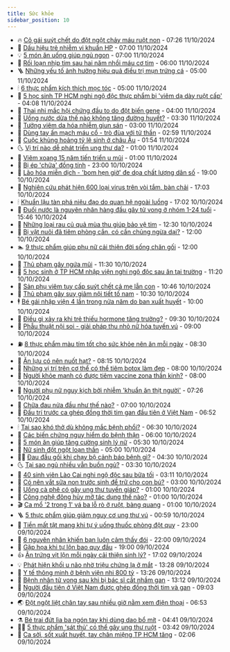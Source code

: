 ```yaml
---
title: Sức khỏe
sidebar_position: 10
---
```


<!-- vnexpress-suc-khoe:START -->
- 🔥 [Cô gái suýt chết do đột ngột chảy máu ruột non](https://vnexpress.net/co-gai-suyt-chet-do-dot-ngot-chay-mau-ruot-non-4802496.html) - 07:26 11/10/2024
- 🥰 [Dấu hiệu trẻ nhiễm vi khuẩn HP](https://vnexpress.net/dau-hieu-tre-nhiem-vi-khuan-hp-4802941.html) - 07:00 11/10/2024
- 💡 [5 món ăn uống giúp ngủ ngon](https://vnexpress.net/5-mon-an-uong-giup-ngu-ngon-4802925.html) - 07:00 11/10/2024
- 🤗 [Rối loạn nhịp tim sau hai năm nhồi máu cơ tim](https://vnexpress.net/roi-loan-nhip-tim-sau-hai-nam-nhoi-mau-co-tim-4802562.html) - 06:00 11/10/2024
- 🪜 [Những yếu tố ảnh hưởng hiệu quả điều trị mụn trứng cá](https://vnexpress.net/nhung-yeu-to-anh-huong-hieu-qua-dieu-tri-mun-trung-ca-4802885.html) - 05:00 11/10/2024
- 🕯 [6 thực phẩm kích thích mọc tóc](https://vnexpress.net/6-thuc-pham-kich-thich-moc-toc-4802852.html) - 05:00 11/10/2024
- 🤭 [5 học sinh TP HCM nghi ngộ độc thực phẩm bị &#39;viêm dạ dày ruột cấp&#39;](https://vnexpress.net/5-hoc-sinh-tp-hcm-nghi-ngo-doc-thuc-pham-bi-viem-da-day-ruot-cap-4802758.html) - 04:08 11/10/2024
- 👀 [Thai nhi mắc hội chứng đầu to do đột biến gene](https://vnexpress.net/thai-nhi-mac-hoi-chung-dau-to-do-dot-bien-gene-4802756.html) - 04:00 11/10/2024
- 🌋 [Uống nước dừa thế nào không tăng đường huyết?](https://vnexpress.net/uong-nuoc-dua-the-nao-khong-tang-duong-huyet-4802805.html) - 03:30 11/10/2024
- 🫶 [Tưởng viêm da hóa nhiễm giun sán](https://vnexpress.net/tuong-viem-da-hoa-nhiem-giun-san-4802791.html) - 03:00 11/10/2024
- 🦆 [Dùng tay ấn mạch máu cổ - trò đùa với tử thần](https://vnexpress.net/dung-tay-an-mach-mau-co-tro-dua-voi-tu-than-4802686.html) - 02:59 11/10/2024
- 🚀 [Cuộc khủng hoảng tỷ lệ sinh ở châu Âu](https://vnexpress.net/cuoc-khung-hoang-ty-le-sinh-o-chau-au-4802582.html) - 01:54 11/10/2024
- 🌜 [Vị trí nào dễ phát triển ung thư da?](https://vnexpress.net/vi-tri-nao-de-phat-trien-ung-thu-da-4802631.html) - 01:00 11/10/2024
- 🧰 [Viêm xoang 15 năm tiến triển u mũi](https://vnexpress.net/viem-xoang-15-nam-tien-trien-u-mui-4802607.html) - 01:00 11/10/2024
- 💫 [Bị ép &#39;chữa&#39; đồng tính](https://vnexpress.net/bi-ep-chua-dong-tinh-4781024.html) - 23:00 10/10/2024
- 🌝 [Lão hóa miễn dịch - &#39;bom hẹn giờ&#39; đe dọa chất lượng dân số](https://vnexpress.net/lao-hoa-mien-dich-bom-hen-gio-de-doa-chat-luong-dan-so-4802456.html) - 19:00 10/10/2024
- 🗽 [Nghiên cứu phát hiện 600 loại virus trên vòi tắm, bàn chải](https://vnexpress.net/nghien-cuu-phat-hien-600-loai-virus-tren-voi-tam-ban-chai-4802253.html) - 17:03 10/10/2024
- 🕯 [Khuẩn lậu tàn phá niệu đạo do quan hệ ngoài luồng](https://vnexpress.net/khuan-lau-tan-pha-nieu-dao-do-quan-he-ngoai-luong-4802057.html) - 17:02 10/10/2024
- 🦅 [Đuối nước là nguyên nhân hàng đầu gây tử vong ở nhóm 1-24 tuổi](https://vnexpress.net/duoi-nuoc-la-nguyen-nhan-hang-dau-gay-tu-vong-o-nhom-1-24-tuoi-4802509.html) - 15:46 10/10/2024
- 🦆 [Những loại rau củ quả mùa thu giúp bảo vệ tim](https://vnexpress.net/nhung-loai-rau-cu-qua-mua-thu-giup-bao-ve-tim-4802429.html) - 12:30 10/10/2024
- 🎊 [Bị vật nuôi đã tiêm phòng cắn, có cần chủng ngừa dại?](https://vnexpress.net/bi-vat-nuoi-da-tiem-phong-can-co-can-chung-ngua-dai-4802588.html) - 12:00 10/10/2024
- 🏊 [9 thực phẩm giúp phụ nữ cải thiện đời sống chăn gối](https://vnexpress.net/9-thuc-pham-giup-phu-nu-cai-thien-doi-song-chan-goi-4802504.html) - 12:00 10/10/2024
- 📝 [Thủ phạm gây ngứa mũi](https://vnexpress.net/thu-pham-gay-ngua-mui-4802528.html) - 11:30 10/10/2024
- 💯 [5 học sinh ở TP HCM nhập viện nghi ngộ độc sau ăn tại trường](https://vnexpress.net/5-hoc-sinh-o-tp-hcm-nhap-vien-nghi-ngo-doc-sau-an-tai-truong-4802650.html) - 11:20 10/10/2024
- 🌊 [Sản phụ viêm tụy cấp suýt chết cả mẹ lẫn con](https://vnexpress.net/san-phu-viem-tuy-cap-suyt-chet-ca-me-lan-con-4802247.html) - 10:46 10/10/2024
- 🚀 [Thủ phạm gây suy giảm nội tiết tố nam](https://vnexpress.net/thu-pham-gay-suy-giam-noi-tiet-to-nam-4801986.html) - 10:30 10/10/2024
- 🕴 [Bé gái nhập viện 4 lần trong nửa năm do ban xuất huyết](https://vnexpress.net/be-gai-nhap-vien-4-lan-trong-nua-nam-do-ban-xuat-huyet-4802368.html) - 10:00 10/10/2024
- 🗽 [Điều gì xảy ra khi trẻ thiếu hormone tăng trưởng?](https://vnexpress.net/dieu-gi-xay-ra-khi-tre-thieu-hormone-tang-truong-4802554.html) - 09:30 10/10/2024
- 🎡 [Phẫu thuật nội soi - giải pháp thu nhỏ nữ hóa tuyến vú](https://vnexpress.net/phau-thuat-noi-soi-giai-phap-thu-nho-nu-hoa-tuyen-vu-4802559.html) - 09:00 10/10/2024
- ⛽️ [8 thực phẩm màu tím tốt cho sức khỏe nên ăn mỗi ngày](https://vnexpress.net/8-thuc-pham-mau-tim-tot-cho-suc-khoe-nen-an-moi-ngay-4802387.html) - 08:30 10/10/2024
- 🦆 [Ăn lựu có nên nuốt hạt?](https://vnexpress.net/an-luu-co-nen-nuot-hat-4800517.html) - 08:15 10/10/2024
- 🤩 [Những vị trí trên cơ thể có thể tiêm botox làm đẹp](https://vnexpress.net/nhung-vi-tri-tren-co-the-co-the-tiem-botox-lam-dep-4802474.html) - 08:00 10/10/2024
- 🦒 [Người khỏe mạnh có được tiêm vaccine zona thần kinh?](https://vnexpress.net/nguoi-khoe-manh-co-duoc-tiem-vaccine-zona-than-kinh-4802423.html) - 08:00 10/10/2024
- 💫 [Người phụ nữ nguy kịch bởi nhiễm &#39;khuẩn ăn thịt người&#39;](https://vnexpress.net/nguoi-phu-nu-nguy-kich-boi-nhiem-khuan-an-thit-nguoi-4802369.html) - 07:26 10/10/2024
- 🐘 [Chữa đau nửa đầu như thế nào?](https://vnexpress.net/chua-dau-nua-dau-nhu-the-nao-4802443.html) - 07:00 10/10/2024
- 🚀 [Đấu trí trước ca ghép đồng thời tim gan đầu tiên ở Việt Nam](https://vnexpress.net/dau-tri-truoc-ca-ghep-dong-thoi-tim-gan-dau-tien-o-viet-nam-4802319.html) - 06:52 10/10/2024
- 🕯 [Tại sao khó thở dù không mắc bệnh phổi?](https://vnexpress.net/tai-sao-kho-tho-du-khong-mac-benh-phoi-4802438.html) - 06:30 10/10/2024
- 🦏 [Các biến chứng nguy hiểm do bệnh thận](https://vnexpress.net/cac-bien-chung-nguy-hiem-do-benh-than-4802457.html) - 06:00 10/10/2024
- 🦄 [5 món ăn giúp tăng cường sinh lý nữ](https://vnexpress.net/5-mon-an-giup-tang-cuong-sinh-ly-nu-4802375.html) - 05:30 10/10/2024
- 🦒 [Nữ sinh đột ngột loạn thần](https://vnexpress.net/nu-sinh-dot-ngot-loan-than-4802310.html) - 05:00 10/10/2024
- 👨‍🏫 [Đau đầu gối khi chạy bộ cảnh báo bệnh gì?](https://vnexpress.net/dau-dau-goi-khi-chay-bo-canh-bao-benh-gi-4802413.html) - 04:30 10/10/2024
- 🌜 [Tại sao ngủ nhiều vẫn buồn ngủ?](https://vnexpress.net/tai-sao-ngu-nhieu-van-buon-ngu-4802366.html) - 03:30 10/10/2024
- 🚀 [40 sinh viên Lào Cai nghi ngộ độc sau bữa tối](https://vnexpress.net/40-sinh-vien-lao-cai-nghi-ngo-doc-sau-bua-toi-4802359.html) - 03:11 10/10/2024
- 💃 [Có nên vắt sữa non trước sinh để trữ cho con bú?](https://vnexpress.net/co-nen-vat-sua-non-truoc-sinh-de-tru-cho-con-bu-4802331.html) - 03:00 10/10/2024
- 💯 [Uống cà phê có gây ung thư tuyến giáp?](https://vnexpress.net/uong-ca-phe-co-gay-ung-thu-tuyen-giap-4802003.html) - 01:00 10/10/2024
- 🤔 [Công nghệ đông hủy mỡ tác dụng thế nào?](https://vnexpress.net/cong-nghe-dong-huy-mo-tac-dung-the-nao-4802265.html) - 01:00 10/10/2024
- 🎬 [Ca mổ &#39;2 trong 1&#39; vá ba lỗ rò ở ruột, bàng quang](https://vnexpress.net/ca-mo-2-trong-1-va-ba-lo-ro-o-ruot-bang-quang-4802263.html) - 01:00 10/10/2024
- 🪜 [5 thực phẩm giúp giảm nguy cơ ung thư vú](https://vnexpress.net/5-thuc-pham-giup-giam-nguy-co-ung-thu-vu-4801138.html) - 00:59 10/10/2024
- 🦣 [Tiền mất tật mang khi tự ý uống thuốc phòng đột quỵ](https://vnexpress.net/tien-mat-tat-mang-khi-tu-y-uong-thuoc-phong-dot-quy-4800523.html) - 23:00 09/10/2024
- 🧐 [6 nguyên nhân khiến bạn luôn cảm thấy đói](https://vnexpress.net/6-nguyen-nhan-khien-ban-luon-cam-thay-doi-4801143.html) - 22:00 09/10/2024
- 🤡 [Gặp họa khi tự lộn bao quy đầu](https://vnexpress.net/gap-hoa-khi-tu-lon-bao-quy-dau-4801180.html) - 19:00 09/10/2024
- 👍 [Ăn trứng vịt lộn mỗi ngày cải thiện sinh lý?](https://vnexpress.net/an-trung-vit-lon-moi-ngay-cai-thien-sinh-ly-4801023.html) - 17:02 09/10/2024
- 💡 [Phát hiện khối u não nhờ triệu chứng lạ ở mắt](https://vnexpress.net/phat-hien-khoi-u-nao-nho-trieu-chung-la-o-mat-4802135.html) - 13:28 09/10/2024
- 💯 [Y tế thông minh ở bệnh viện nhi 800 tỷ](https://vnexpress.net/y-te-thong-minh-o-benh-vien-nhi-800-ty-4802223.html) - 13:26 09/10/2024
- 🧠 [Bệnh nhân tử vong sau khi bị bác sĩ cắt nhầm gan](https://vnexpress.net/benh-nhan-tu-vong-sau-khi-bi-bac-si-cat-nham-gan-4802179.html) - 13:12 09/10/2024
- 🎡 [Người đầu tiên ở Việt Nam được ghép đồng thời tim và gan](https://vnexpress.net/nguoi-viet-nam-dau-tien-duoc-dong-thoi-ghep-tim-gan-4802126.html) - 09:03 09/10/2024
- 🌏 [Đột ngột liệt chân tay sau nhiều giờ nằm xem điện thoại](https://vnexpress.net/dot-ngot-liet-chan-tay-sau-nhieu-gio-nam-xem-dien-thoai-4802021.html) - 06:53 09/10/2024
- ⚗️ [Bé trai đứt lìa ba ngón tay khi dùng dao bổ mít](https://vnexpress.net/be-trai-dut-lia-ba-ngon-tay-khi-dung-dao-bo-mit-4801874.html) - 04:41 09/10/2024
- 👨‍🏫 [5 thực phẩm &#39;sát thủ&#39; có thể gây ung thư ruột](https://vnexpress.net/5-thuc-pham-sat-thu-co-the-gay-ung-thu-ruot-4801646.html) - 03:42 09/10/2024
- 🤖 [Ca sởi, sốt xuất huyết, tay chân miệng TP HCM tăng](https://vnexpress.net/ca-soi-sot-xuat-huyet-tay-chan-mieng-tp-hcm-tang-4801885.html) - 02:06 09/10/2024<!-- vnexpress-suc-khoe:END -->
